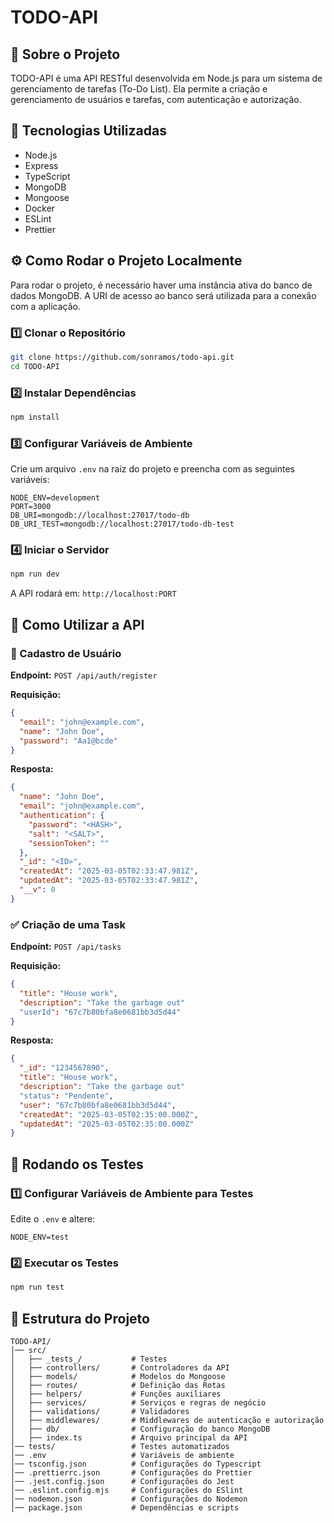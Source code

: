 
# TODO-API

## 📌 Sobre o Projeto

TODO-API é uma API RESTful desenvolvida em Node.js para um sistema de gerenciamento de tarefas (To-Do List). Ela permite a criação e gerenciamento de usuários e tarefas, com autenticação e autorização.

## 🚀 Tecnologias Utilizadas

* Node.js
* Express
* TypeScript
* MongoDB
* Mongoose
* Docker
* ESLint
* Prettier

## ⚙️ Como Rodar o Projeto Localmente

Para rodar o projeto, é necessário haver uma instância ativa do banco de dados MongoDB. A URI de acesso ao banco será utilizada para a conexão com a aplicação.

### 1️⃣ Clonar o Repositório

```sh
git clone https://github.com/sonramos/todo-api.git
cd TODO-API
```

### 2️⃣ Instalar Dependências

```sh
npm install
```

### 3️⃣ Configurar Variáveis de Ambiente

Crie um arquivo `.env` na raiz do projeto e preencha com as seguintes variáveis:

```
NODE_ENV=development
PORT=3000
DB_URI=mongodb://localhost:27017/todo-db
DB_URI_TEST=mongodb://localhost:27017/todo-db-test
```

### 4️⃣ Iniciar o Servidor

```sh
npm run dev
```

A API rodará em: `http://localhost:PORT`

## 📌 Como Utilizar a API

### 🧑 Cadastro de Usuário

**Endpoint:** `POST /api/auth/register`

**Requisição:**

```json
{
  "email": "john@example.com",
  "name": "John Doe",
  "password": "Aa1@bcde"
}
```

**Resposta:**

```json
{
  "name": "John Doe",
  "email": "john@example.com",
  "authentication": {
    "password": "<HASH>",
    "salt": "<SALT>",
    "sessionToken": ""
  },
  "_id": "<ID>",
  "createdAt": "2025-03-05T02:33:47.981Z",
  "updatedAt": "2025-03-05T02:33:47.981Z",
  "__v": 0
}
```

### ✅ Criação de uma Task

**Endpoint:** `POST /api/tasks`

**Requisição:**

```json
{
  "title": "House work",
  "description": "Take the garbage out"
  "userId": "67c7b80bfa8e0681bb3d5d44"
}
```

**Resposta:**

```json
{
  "_id": "1234567890",
  "title": "House work",
  "description": "Take the garbage out"
  "status": "Pendente",
  "user": "67c7b80bfa8e0681bb3d5d44",
  "createdAt": "2025-03-05T02:35:00.000Z",
  "updatedAt": "2025-03-05T02:35:00.000Z"
}
```

## 🧪 Rodando os Testes

### 1️⃣ Configurar Variáveis de Ambiente para Testes

Edite o `.env` e altere:

```
NODE_ENV=test
```

### 2️⃣ Executar os Testes

```sh
npm run test
```

## 📁 Estrutura do Projeto

```
TODO-API/
│── src/
│   ├── _tests_/           # Testes
│   ├── controllers/       # Controladores da API
│   ├── models/            # Modelos do Mongoose
│   ├── routes/            # Definição das Rotas
│   ├── helpers/           # Funções auxiliares
│   ├── services/          # Serviços e regras de negócio
│   ├── validations/       # Validadores
│   ├── middlewares/       # Middlewares de autenticação e autorização
│   ├── db/                # Configuração do banco MongoDB
│   ├── index.ts           # Arquivo principal da API
│── tests/                 # Testes automatizados
│── .env                   # Variáveis de ambiente
│── tsconfig.json          # Configurações do Typescript
│── .prettierrc.json       # Configurações do Prettier
│── .jest.config.json      # Configurações do Jest
│── .eslint.config.mjs     # Configurações do ESlint
│── nodemon.json           # Configurações do Nodemon
│── package.json           # Dependências e scripts
```
